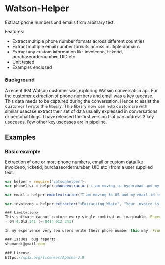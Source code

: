 # Watson-Helper

Extract phone numbers and emails from arbitrary text.

Features:
- Extract multiple phone number formats across different countries
- Extract multiple email number formats across multiple domains
- Extract any custom information like invoiceno, ticketid, purchaseordernumber, UID etc
- Unit tested
- Examples enclosed

### Background
A recent IBM Watson customer was exploring Watson conversation api. For the customer extraction of phone numbers and email was a key usecase. This data needs to be captured during the conversation. Hence to assist the customer I wrote this library. This library now can help customers with similar usecase extract their set of data usually expressed in conversations or personal blogs. I have  released the first version that can address 3 key usecases. Few other key usecases are in pipeline. 


## Examples

### Basic example
Extraction of one or more phone numbers, email or custom data(like invoiceno, ticketid, purchaseordernumber, UID etc ) from a user supplied text.
```js
var helper = require('watsonhelper');
var phonelist = helper.phoneextractor("I am moving to hyderabad and my mobile number is  +919538099898, You can also call me at 08042227967");

var email = helper.emailextractor("I am moving to US and my email id is  shunandi@gmail.com, You can also email me at shubhradeepnandi@gmail.com");

var invoiceno = helper.extractor("<Extracting What>", "Your invoice is generated it is inv1105576", <REGEX STRING>);

### Limitations
This software cannot capture every single combination imaginable. Especially number-to-letter substitution is difficult to detect e.g:
- O4!4.Ol2;341 (= 0414 012 341)

In my experience very few users write their phone number this way. From a programming point of view it would be possible to cover for edge cases like above, but I have chosen not to.

### Issues, bug reports
shunandi@gmail.com

### License
https://spdx.org/licenses/Apache-2.0
